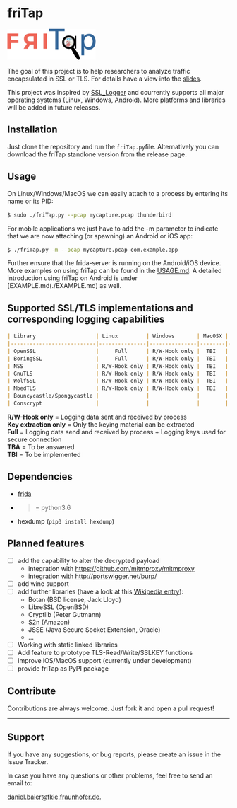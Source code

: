 # friTap

<img src="assets/logo.png" width="200">



The goal of this project is to help researchers to analyze traffic encapsulated in SSL or TLS. For details have a view into the [slides](assets/friTap.pdf).

This project was inspired by [SSL_Logger](https://github.com/google/ssl_logger ) and ccurrently supports all major operating systems (Linux, Windows, Android). More platforms and libraries will be added in future releases.

## Installation

Just clone the repository and run the `friTap.py`file. Alternatively you can download the friTap standlone version from the release page.

## Usage

On Linux/Windows/MacOS we can easily attach to a process by entering its name or its PID:

```bash
$ sudo ./friTap.py --pcap mycapture.pcap thunderbird
```

For mobile applications we just have to add the -m parameter to indicate that we are now attaching (or spawning) an Android or iOS app:

```bash
$ ./friTap.py -m --pcap mycapture.pcap com.example.app
```

Further ensure that the frida-server is running on the Android/iOS device. More examples on using friTap can be found in the [USAGE.md](./USAGE.md). A detailed introduction using friTap on Android is under [EXAMPLE.md(./EXAMPLE.md) as well.

## Supported SSL/TLS implementations and corresponding logging capabilities

```markdown
| Library                   | Linux         | Windows       | MacOSX | Android  | iOS                 |
|---------------------------|---------------|---------------|--------|----------|---------------------|
| OpenSSL                   |     Full      | R/W-Hook only |  TBI   |   Full   | TBI                 |
| BoringSSL                 |     Full      | R/W-Hook only |  TBI   |   Full   | Key extraction only |
| NSS                       | R/W-Hook only | R/W-Hook only |  TBI   |   TBA    | TBI                 |
| GnuTLS                    | R/W-Hook only | R/W-Hook only |  TBI   |   Full   | TBI                 |
| WolfSSL                   | R/W-Hook only | R/W-Hook only |  TBI   |   Full   | TBI                 |
| MbedTLS                   | R/W-Hook only | R/W-Hook only |  TBI   |   Full   | TBI                 |
| Bouncycastle/Spongycastle |               |               |        |   Full   | TBI                 |
| Conscrypt                 |               |               |        |   Full   |                     |
```
**R/W-Hook only** = Logging data sent and received by process<br>
**Key extraction only** = Only the keying material can be extracted<br>
**Full** = Logging data send and received by process + Logging keys used for secure connection<br>
**TBA** = To be answered<br>
**TBI** = To be implemented<br>


## Dependencies

- [frida](https://frida.re)
- >= python3.6
- hexdump (`pip3 install hexdump`)

## Planned features

- [ ] add the capability to alter the decrypted payload
  - integration with https://github.com/mitmproxy/mitmproxy
  - integration with http://portswigger.net/burp/
- [ ] add wine support
- [ ] add further libraries (have a look at this [Wikipedia entry](https://en.wikipedia.org/wiki/Comparison_of_TLS_implementations)):
  - Botan (BSD license, Jack Lloyd)
  - LibreSSL (OpenBSD)
  - Cryptlib (Peter Gutmann)
  - S2n (Amazon)
  - JSSE (Java Secure Socket Extension, Oracle)
  - ...
- [ ] Working with static linked libraries
- [ ] Add feature to prototype TLS-Read/Write/SSLKEY functions
- [ ] improve iOS/MacOS support (currently under development)
- [ ] provide friTap as PyPI package

## Contribute

Contributions are always welcome. Just fork it and open a pull request!
___

## Support

If you have any suggestions, or bug reports, please create an issue in the Issue Tracker.

In case you have any questions or other problems, feel free to send an email to:

[daniel.baier@fkie.fraunhofer.de](mailto:daniel.baier@fkie.fraunhofer.de).
